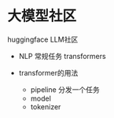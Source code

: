 # 大模型社区
huggingface LLM社区
- NLP 常规任务 
  transformers

- transformer的用法
    - pipeline
        分发一个任务
    - model
    - tokenizer